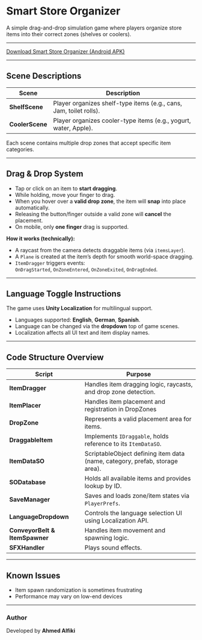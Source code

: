# Smart Store Organizer

A simple drag-and-drop simulation game where players organize store items into their correct zones (shelves or coolers).

---

[Download Smart Store Organizer (Android APK)](./Builds/SmartStoreOrganizer.apk)

---
## Scene Descriptions

| Scene | Description |
|--------|--------------|
| **ShelfScene** | Player organizes shelf-type items (e.g., cans, Jam, toilet rolls). |
| **CoolerScene** | Player organizes cooler-type items (e.g., yogurt, water, Apple). |


Each scene contains multiple drop zones that accept specific item categories.

---

## Drag & Drop System

- Tap or click on an item to **start dragging**.  
- While holding, move your finger to drag.  
- When you hover over a **valid drop zone**, the item will **snap** into place automatically.  
- Releasing the button/finger outside a valid zone will **cancel** the placement.  
- On mobile, only **one finger** drag is supported.

**How it works (technically):**
- A raycast from the camera detects draggable items (via `itemsLayer`).
- A `Plane` is created at the item’s depth for smooth world-space dragging.
- `ItemDragger` triggers events:  
  `OnDragStarted`, `OnZoneEntered`, `OnZoneExited`, `OnDragEnded`.

---

## Language Toggle Instructions

The game uses **Unity Localization** for multilingual support.

- Languages supported: **English**, **German**, **Spanish**.
- Language can be changed via the **dropdown** top of game scenes.
- Localization affects all UI text and item display names.

---

## Code Structure Overview

| Script | Purpose |
|---------|----------|
| **ItemDragger** | Handles item dragging logic, raycasts, and drop zone detection. |
| **ItemPlacer** | Handles item placement and registration in DropZones |
| **DropZone** | Represents a valid placement area for items. |
| **DraggableItem** | Implements `IDraggable`, holds reference to its `ItemDataSO`. |
| **ItemDataSO** | ScriptableObject defining item data (name, category, prefab, storage area). |
| **SODatabase** | Holds all available items and provides lookup by ID. |
| **SaveManager** | Saves and loads zone/item states via `PlayerPrefs`. |
| **LanguageDropdown** | Controls the language selection UI using Localization API. |
| **ConveyorBelt & ItemSpawner** | Handles item movement and spawning logic. |
| **SFXHandler** | Plays sound effects. |


---

## Known Issues

- Item spawn randomization is sometimes frustrating
- Performance may vary on low-end devices

---

### Author
Developed by **Ahmed Alfiki**  
